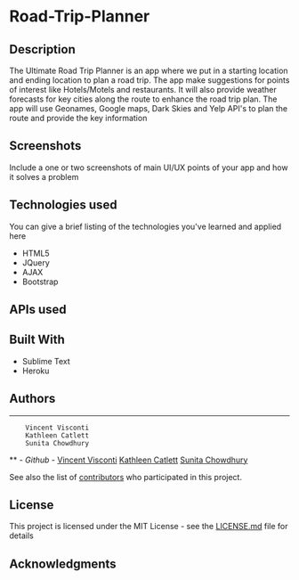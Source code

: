 # Road-Trip-Planner


## Description
The Ultimate Road Trip Planner is an app where we put in a starting location and ending location to plan a road trip. The app make suggestions for points of interest like Hotels/Motels and restaurants. It will also provide weather forecasts for key cities along the route to enhance the road trip plan. The app will use Geonames, Google maps, Dark Skies and Yelp  API's to plan the route and provide the key information

## Screenshots
Include a one or two screenshots of main UI/UX points of your app and how it solves a problem

## Technologies used
You can give a brief listing of the technologies you've learned and applied here
- HTML5
- JQuery
- AJAX
- Bootstrap

## APIs used

## Built With

* Sublime Text 
* Heroku 

## Authors

* **

        Vincent Visconti  
        Kathleen Catlett  
        Sunita Chowdhury 

** - *Github* - 
 [Vincent Visconti](https://github.com/VinnyV88)
 [Kathleen Catlett](https://github.com/KathCatBC)
 [Sunita Chowdhury](https://github.com/smchow)

See also the list of [contributors](https://github.com/your/project/contributors) who participated in this project.

## License

This project is licensed under the MIT License - see the [LICENSE.md](LICENSE.md) file for details

## Acknowledgments



